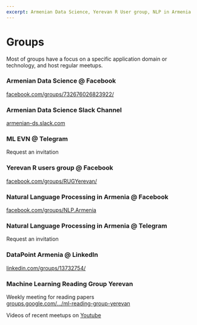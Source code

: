 ```yaml
---
excerpt: Armenian Data Science, Yerevan R User group, NLP in Armenia
---
```


# Groups

Most of groups have a focus on a specific application domain or technology, and host regular meetups.

### Armenian Data Science @ Facebook
[facebook.com/groups/732676026823922/](https://www.facebook.com/groups/732676026823922/)

### Armenian Data Science Slack Channel
[armenian-ds.slack.com](https://armenian-ds.slack.com)

### ML EVN @ Telegram
Request an invitation

### Yerevan R users group @ Facebook
[facebook.com/groups/RUGYerevan/](https://www.facebook.com/groups/RUGYerevan/)

### Natural Language Processing in Armenia @ Facebook
[facebook.com/groups/NLP.Armenia](https://www.facebook.com/groups/NLP.Armenia/)

### Natural Language Processing in Armenia @ Telegram
Request an invitation

### DataPoint Armenia @ LinkedIn
[linkedin.com/groups/13732754/](https://www.linkedin.com/groups/13732754/)

### Machine Learning Reading Group Yerevan
Weekly meeting for reading papers  
[groups.google.com/.../ml-reading-group-yerevan](https://groups.google.com/forum/#!forum/ml-reading-group-yerevan)

Videos of recent meetups on [Youtube](https://www.youtube.com/playlist?list=PLaoIml0iWe75I4UwV5LLktk5LM1Avh_xB)
